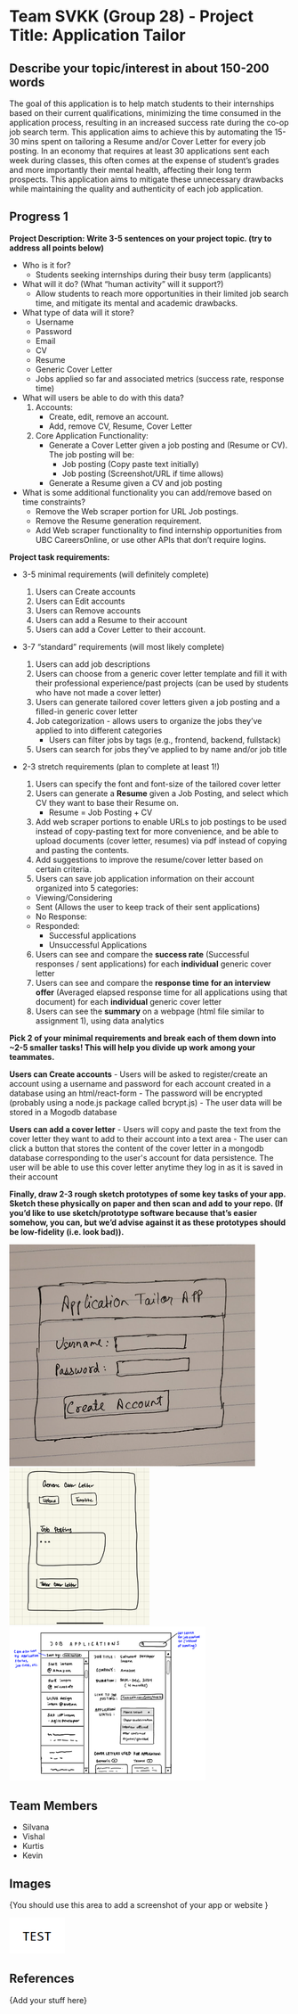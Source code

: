 # Team SVKK (Group 28) - Project Title: Application Tailor

## Describe your topic/interest in about 150-200 words
The goal of this application is to help match students to their internships based on their current qualifications, minimizing the time consumed in the application process, resulting in an increased success rate during the co-op job search term. This application aims to achieve this by automating the 15-30 mins spent on tailoring a Resume and/or Cover Letter for every job posting. In an economy that requires at least 30 applications sent each week during classes, this often comes at the expense of student’s grades and more importantly their mental health, affecting their long term prospects. This application aims to mitigate these unnecessary drawbacks while maintaining the quality and authenticity of each job application.


## Progress 1 
**Project Description: Write 3-5 sentences on your project topic. (try to address all points below)**
- Who is it for?
    - Students seeking internships during their busy term (applicants)
- What will it do? (What “human activity” will it support?)
    - Allow students to reach more opportunities in their limited job search time, and mitigate its mental and academic drawbacks.
- What type of data will it store?
    - Username
    - Password
    - Email
    - CV
    - Resume
    - Generic Cover Letter
    - Jobs applied so far and associated metrics (success rate, response time)
- What will users be able to do with this data?
    1. Accounts: 
        - Create, edit, remove an account.
        - Add, remove CV, Resume, Cover Letter
    2. Core Application Functionality:
        - Generate a Cover Letter given a job posting and (Resume or CV).  The job posting will be:
            - Job posting (Copy paste text initially)
            - Job posting (Screenshot/URL if time allows)
        - Generate a Resume given a CV and job posting
- What is some additional functionality you can add/remove based on time constraints?
    - Remove the Web scraper portion for URL Job postings. 
    - Remove the Resume generation requirement.
    - Add Web scraper functionality to find internship opportunities from UBC CareersOnline, or use other APIs that don’t require logins.
 
**Project task requirements:**
- 3-5 minimal requirements (will definitely complete)
  1. Users can Create accounts
  2. Users can Edit accounts
  3. Users can Remove accounts
  4. Users can add a Resume to their account
  5. Users can add a Cover Letter to their account.
     
- 3-7 “standard” requirements (will most likely complete)
  1. Users can add job descriptions 
  2. Users can choose from a generic cover letter template and fill it with their professional experience/past projects (can be used by students who have not made a cover letter)
  3. Users can generate tailored cover letters given a job posting and a filled-in generic cover letter
  4. Job categorization - allows users to organize the jobs they’ve applied to into different categories
     - Users can filter jobs by tags (e.g., frontend, backend, fullstack)
  5. Users can search for jobs they’ve applied to by name and/or job title

     
- 2-3 stretch requirements (plan to complete at least 1!)
  1. Users can specify the font and font-size of the tailored cover letter
  2. Users can generate a **Resume** given a Job Posting, and select which CV they want to base their Resume on.	
      - Resume = Job Posting + CV	
  3. Add web scraper portions to enable URLs to job postings to be used instead of copy-pasting text for more convenience, and be able to upload documents (cover letter, resumes) via pdf instead of copying and pasting the contents.
  4. Add suggestions to improve the resume/cover letter based on certain criteria.
  5. Users can save job application information on their account organized into 5 categories:
    - Viewing/Considering
    - Sent (Allows the user to keep track of their sent applications)
    - No Response:
    - Responded: 
        - Successful applications
        - Unsuccessful Applications
     
  6. Users can see and compare the **success rate** (Successful responses / sent applications) for each **individual** generic cover letter
  7. Users can see and compare the **response time for an interview offer** (Averaged elapsed response time for all applications using that document) for each **individual** generic cover letter
  8. Users can see the **summary** on a webpage (html file similar to assignment 1), using data analytics
     
**Pick 2 of your minimal requirements and break each of them down into ~2-5 smaller tasks!
This will help you divide up work among your teammates.**

  **Users can Create accounts**
    - Users will be asked to register/create an account using a username and password for each account created in a database using an html/react-form
    - The password will be encrypted (probably using a node.js package called bcrypt.js)
    - The user data will be stored in a Mogodb database
      
  **Users can add a cover letter**
    - Users will copy and paste the text from the cover letter they want to add to their account into a text area 
    - The user can click a button that stores the content of the cover letter in a mongodb database corresponding to the user's account for data persistence. The user will be able to use this cover letter anytime they log in as it is saved in their account


<b> Finally, draw 2-3 rough sketch prototypes of some key tasks of your app. Sketch these physically on paper and then scan and add to your repo. (If you’d like to use sketch/prototype software because that’s easier somehow, you can, but we’d advise against it as these prototypes should be low-fidelity (i.e. look bad)). </b>

<img src ="images/account_creation.png">
<img src ="images/cover_letter_creation.png" width="50%" height="50%">
<img src ="images/job_application_dashboard.PNG" width="70%" height="70%">
    
  
  
  ## Team Members

- Silvana
- Vishal
- Kurtis
- Kevin


## Images

{You should use this area to add a screenshot of your app or website }

<img src ="images/test.png" width="100px">

## References

{Add your stuff here}



